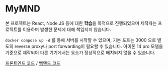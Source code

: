 # MyMND
본 프로젝트는 React, Node.JS 등에 대한 **학습**을 목적으로 진행되었으며 제작자는 프로젝트를 이용하며 발생한 문제에 대해 책임지지 않습니다.

`docker compose up -d` 를 통해 서버를 시작할 수 있으며, 기본 포트는 3000 으로 별도의 reverse proxy나 port forwarding이 필요할 수 있습니다. 아이폰 14 pro 모델을 기준으로 제작되어 다른 기기에서는 요소가 정상적으로 배치되지 않을 수 있습니다.

[프론트엔드 코드](https://github.com/reproducepark/mymnd-frontend.git) / [백엔드 코드](https://github.com/reproducepark/mymnd-backend.git)

